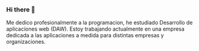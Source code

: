 ### Hi there 👋

Me dedico profesionalmente a la programacion, he estudiado Desarrollo de aplicaciones web (DAW).
Estoy trabajando actualmente en una empresa dedicada a las aplicaciones a medida para distintas empresas y organizaciones.

